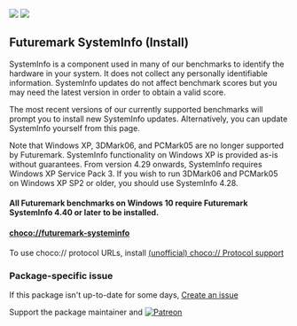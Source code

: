[![](https://img.shields.io/chocolatey/v/futuremark-systeminfo?color=green&label=futuremark-systeminfo)](https://chocolatey.org/packages/futuremark-systeminfo) [![](https://img.shields.io/chocolatey/dt/futuremark-systeminfo)](https://chocolatey.org/packages/futuremark-systeminfo)

## Futuremark SystemInfo (Install)

SystemInfo is a component used in many of our benchmarks to identify the hardware in your system. It does not collect any personally identifiable information. SystemInfo updates do not affect benchmark scores but you may need the latest version in order to obtain a valid score.

The most recent versions of our currently supported benchmarks will prompt you to install new SystemInfo updates. Alternatively, you can update SystemInfo yourself from this page.

Note that Windows XP, 3DMark06, and PCMark05 are no longer supported by Futuremark. SystemInfo functionality on Windows XP is provided as-is without guarantees. From version 4.29 onwards, SystemInfo requires Windows XP Service Pack 3. If you wish to run 3DMark06 and PCMark05 on Windows XP SP2 or older, you should use SystemInfo 4.28.	

#### All Futuremark benchmarks on Windows 10 require Futuremark SystemInfo 4.40 or later to be installed.

#### [choco://futuremark-systeminfo](choco://futuremark-systeminfo)
To use choco:// protocol URLs, install [(unofficial) choco:// Protocol support ](https://chocolatey.org/packages/choco-protocol-support)

### Package-specific issue
If this package isn't up-to-date for some days, [Create an issue](https://github.com/tunisiano187/Chocolatey-packages/issues/new/choose)

Support the package maintainer and [![Patreon](https://cdn.jsdelivr.net/gh/tunisiano187/Chocolatey-packages@d15c4e19c709e7148588d4523ffc6dd3cd3c7e5e/icons/patreon.png)](https://www.patreon.com/bePatron?u=39585820)

